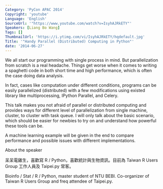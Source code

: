 ```yaml
---
Category: 'PyCon APAC 2014'
Copyright: 'youtube'
Language: 'English'
SourceUrl: '"https://www.youtube.com/watch?v=IsyhAJRkETY"'
Speakers: [Liang Bo Wang]
Tags: []
ThumbnailUrl: 'https://i.ytimg.com/vi/IsyhAJRkETY/hqdefault.jpg'
Title: '"Handy Parallel (Distributed) Computing in Python"'
date: '2014-06-27'
---
```

We all start our programming with single process in mind. But parallelization from scratch is a real headache. Things get worse when it comes to writing a spaghetti code in both short time and high performance, which is often the case doing data analysis.

In fact, cases like computation under different conditions, programs can be easily parallelized (distributed) with a few modifications using existed library like multiprocessing, IPython Parallel, and Celery.

This talk makes you not afraid of parallel or distributed computing and provides ways for different level of parallelization from single machine, cluster, to cluster with task queue. I will only talk about the basic scenario, which should be easier for newbies to try on and understand how powerful these tools can be.

A machine learning example will be given in the end to compare performance and possible issues with different implementations. 


About the speaker

呆呆電雞生，喜歡寫 R / Python，喜歡統計與生物資訊。目前為 Taiwan R Users Group 工作人員及 Taipei.py 常客。

Bioinfo / Stat / R / Python, master student of NTU BEBI. Co-organizer of Taiwan R Users Group and freq attendee of Taipei.py.
